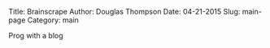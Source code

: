 Title: Brainscrape
Author: Douglas Thompson
Date: 04-21-2015
Slug: main-page
Category: main

Prog with a blog
